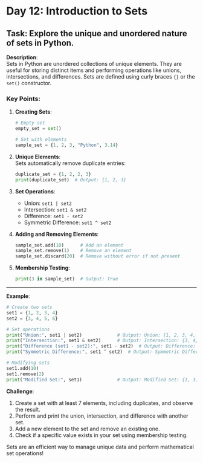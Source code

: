 # Day 12: Introduction to Sets

## **Task**: Explore the unique and unordered nature of sets in Python.

**Description**:  
Sets in Python are unordered collections of unique elements. They are useful for storing distinct items and performing operations like unions, intersections, and differences. Sets are defined using curly braces `{}` or the `set()` constructor.

### **Key Points**:
1. **Creating Sets**:  
   ```python
   # Empty set
   empty_set = set()

   # Set with elements
   sample_set = {1, 2, 3, "Python", 3.14}
   ```

2. **Unique Elements**:  
   Sets automatically remove duplicate entries:  
   ```python
   duplicate_set = {1, 2, 2, 3}
   print(duplicate_set)  # Output: {1, 2, 3}
   ```

3. **Set Operations**:  
   - Union: `set1 | set2`  
   - Intersection: `set1 & set2`  
   - Difference: `set1 - set2`  
   - Symmetric Difference: `set1 ^ set2`

4. **Adding and Removing Elements**:  
   ```python
   sample_set.add(10)      # Add an element
   sample_set.remove(1)    # Remove an element
   sample_set.discard(20)  # Remove without error if not present
   ```

5. **Membership Testing**:  
   ```python
   print(3 in sample_set)  # Output: True
   ```

---

**Example**:
```python
# Create two sets
set1 = {1, 2, 3, 4}
set2 = {3, 4, 5, 6}

# Set operations
print("Union:", set1 | set2)             # Output: Union: {1, 2, 3, 4, 5, 6}
print("Intersection:", set1 & set2)      # Output: Intersection: {3, 4}
print("Difference (set1 - set2):", set1 - set2)  # Output: Difference: {1, 2}
print("Symmetric Difference:", set1 ^ set2)  # Output: Symmetric Difference: {1, 2, 5, 6}

# Modifying sets
set1.add(10)
set1.remove(2)
print("Modified Set:", set1)             # Output: Modified Set: {1, 3, 4, 10}
```

**Challenge**:
1. Create a set with at least 7 elements, including duplicates, and observe the result.
2. Perform and print the union, intersection, and difference with another set.
3. Add a new element to the set and remove an existing one.
4. Check if a specific value exists in your set using membership testing.

Sets are an efficient way to manage unique data and perform mathematical set operations!
